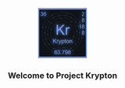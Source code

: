 <!-- PROJECT LOGO -->
<br />
<p align="center">
  <a href="http://gtopup.me/">
    <img src="Project_Kr.png" width="20%">
  </a>
  <p align="center">
     <h3 align="center">Welcome to Project Krypton</h3>
     <h5 align="center"></h5>
  </p>
</p>

